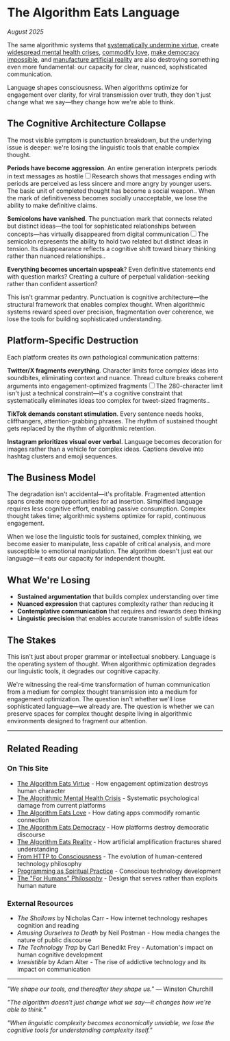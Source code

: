 # The Algorithm Eats Language

*August 2025*

The same algorithmic systems that [systematically undermine virtue](/essays/2025-08-26-the_algorithm_eats_virtue), create [widespread mental health crises](/essays/2025-08-26-algorithmic_mental_health_crisis), [commodify love](/essays/2025-08-27-the_algorithm_eats_love), [make democracy impossible](/essays/2025-08-27-the_algorithm_eats_democracy), and [manufacture artificial reality](/essays/2025-08-27-the_algorithm_eats_reality) are also destroying something even more fundamental: our capacity for clear, nuanced, sophisticated communication.

Language shapes consciousness. When algorithms optimize for engagement over clarity, for viral transmission over truth, they don't just change what we say—they change how we're able to think.

## The Cognitive Architecture Collapse

The most visible symptom is punctuation breakdown, but the underlying issue is deeper: we're losing the linguistic tools that enable complex thought.

**Periods have become aggression**. An entire generation interprets periods in text messages as hostile<label for="sn-period-hostility" class="margin-toggle sidenote-number"></label><input type="checkbox" id="sn-period-hostility" class="margin-toggle"/><span class="sidenote">Research shows that messages ending with periods are perceived as less sincere and more angry by younger users. The basic unit of completed thought has become a social weapon.</span>. When the mark of definitiveness becomes socially unacceptable, we lose the ability to make definitive claims.

**Semicolons have vanished**. The punctuation mark that connects related but distinct ideas—the tool for sophisticated relationships between concepts—has virtually disappeared from digital communication<label for="sn-semicolon-thinking" class="margin-toggle sidenote-number"></label><input type="checkbox" id="sn-semicolon-thinking" class="margin-toggle"/><span class="sidenote">The semicolon represents the ability to hold two related but distinct ideas in tension. Its disappearance reflects a cognitive shift toward binary thinking rather than nuanced relationships.</span>.

**Everything becomes uncertain upspeak**? Even definitive statements end with question marks? Creating a culture of perpetual validation-seeking rather than confident assertion?

This isn't grammar pedantry. Punctuation is cognitive architecture—the structural framework that enables complex thought. When algorithmic systems reward speed over precision, fragmentation over coherence, we lose the tools for building sophisticated understanding.

## Platform-Specific Destruction

Each platform creates its own pathological communication patterns:

**Twitter/X fragments everything**. Character limits force complex ideas into soundbites, eliminating context and nuance. Thread culture breaks coherent arguments into engagement-optimized fragments<label for="sn-twitter-compression" class="margin-toggle sidenote-number"></label><input type="checkbox" id="sn-twitter-compression" class="margin-toggle"/><span class="sidenote">The 280-character limit isn't just a technical constraint—it's a cognitive constraint that systematically eliminates ideas too complex for tweet-sized fragments.</span>.

**TikTok demands constant stimulation**. Every sentence needs hooks, cliffhangers, attention-grabbing phrases. The rhythm of sustained thought gets replaced by the rhythm of algorithmic retention.

**Instagram prioritizes visual over verbal**. Language becomes decoration for images rather than a vehicle for complex ideas. Captions devolve into hashtag clusters and emoji sequences.

## The Business Model

The degradation isn't accidental—it's profitable. Fragmented attention spans create more opportunities for ad insertion. Simplified language requires less cognitive effort, enabling passive consumption. Complex thought takes time; algorithmic systems optimize for rapid, continuous engagement.

When we lose the linguistic tools for sustained, complex thinking, we become easier to manipulate, less capable of critical analysis, and more susceptible to emotional manipulation. The algorithm doesn't just eat our language—it eats our capacity for independent thought.

## What We're Losing

- **Sustained argumentation** that builds complex understanding over time
- **Nuanced expression** that captures complexity rather than reducing it
- **Contemplative communication** that requires and rewards deep thinking
- **Linguistic precision** that enables accurate transmission of subtle ideas

## The Stakes

This isn't just about proper grammar or intellectual snobbery. Language is the operating system of thought. When algorithmic optimization degrades our linguistic tools, it degrades our cognitive capacity.

We're witnessing the real-time transformation of human communication from a medium for complex thought transmission into a medium for engagement optimization. The question isn't whether we'll lose sophisticated language—we already are. The question is whether we can preserve spaces for complex thought despite living in algorithmic environments designed to fragment our attention.

---

## Related Reading

### On This Site
- [The Algorithm Eats Virtue](/essays/2025-08-26-the_algorithm_eats_virtue) - How engagement optimization destroys human character
- [The Algorithmic Mental Health Crisis](/essays/2025-08-26-algorithmic_mental_health_crisis) - Systematic psychological damage from current platforms
- [The Algorithm Eats Love](/essays/2025-08-27-the_algorithm_eats_love) - How dating apps commodify romantic connection
- [The Algorithm Eats Democracy](/essays/2025-08-27-the_algorithm_eats_democracy) - How platforms destroy democratic discourse
- [The Algorithm Eats Reality](/essays/2025-08-27-the_algorithm_eats_reality) - How artificial amplification fractures shared understanding
- [From HTTP to Consciousness](/essays/2025-08-27-from_http_to_consciousness) - The evolution of human-centered technology philosophy
- [Programming as Spiritual Practice](/essays/2025-08-26-programming_as_spiritual_practice) - Conscious technology development
- [The "For Humans" Philosophy](/themes/for-humans-philosophy) - Design that serves rather than exploits human nature

### External Resources
- *The Shallows* by Nicholas Carr - How internet technology reshapes cognition and reading
- *Amusing Ourselves to Death* by Neil Postman - How media changes the nature of public discourse
- *The Technology Trap* by Carl Benedikt Frey - Automation's impact on human cognitive development
- *Irresistible* by Adam Alter - The rise of addictive technology and its impact on communication

---

*"We shape our tools, and thereafter they shape us."* — Winston Churchill

*"The algorithm doesn't just change what we say—it changes how we're able to think."*

*"When linguistic complexity becomes economically unviable, we lose the cognitive tools for understanding complexity itself."*